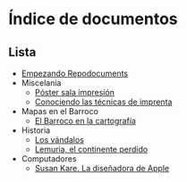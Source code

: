 # Índice de documentos

## Lista
* [Empezando Repodocuments](README.md)
* Miscelania
  * [Póster sala impresión](documents/001-Miscelanias/Poster-printer.md)
  * [Conociendo las técnicas de imprenta](documents/001-Miscelanias/Tecnicas-imprenta.md)
* Mapas en el Barroco
  * [El Barroco en la cartografía](documents/002-Mapasbarrocos/Barroque-maps.md)
* Historia
  * [Los vándalos](documents/003-Historia/vandalos.md)
  * [Lemuria, el continente perdido](documents/003-Historia/lemuria.md)
* Computadores
  * [Susan Kare. La diseñadora de Apple](documents/004-Computers/SusanKare.md)